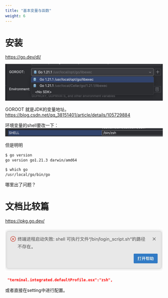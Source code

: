 ```yaml
---
title: "基本变量与函数"
weight: 6
---
```


# 安装
https://go.dev/dl/

![](assets/16979833086869.jpg)

GOROOT 就是JDK的变量地址。
https://blog.csdn.net/qq_38151401/article/details/105729884

环境变量的shell要改一下：
![](assets/16979835876994.jpg)


但是明明
```
$ go version
go version go1.21.3 darwin/amd64
```

```
$ which go
/usr/local/go/bin/go
```
哪里出了问题？

# 文档比较篇
https://pkg.go.dev/



![](assets/16982145731712.jpg)

```json
 "terminal.integrated.defaultProfile.osx":"zsh",
 ```
 或者直接在setting中进行配置。